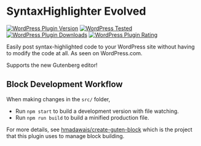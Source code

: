 # SyntaxHighlighter Evolved

[![WordPress Plugin Version](https://img.shields.io/wordpress/plugin/v/syntaxhighlighter.svg?style=flat-square)](https://wordpress.org/plugins/syntaxhighlighter/)
[![WordPress Tested](https://img.shields.io/wordpress/v/syntaxhighlighter.svg?style=flat-square)](https://wordpress.org/plugins/syntaxhighlighter/)
[![WordPress Plugin Downloads](https://img.shields.io/wordpress/plugin/dt/syntaxhighlighter.svg?style=flat-square)](https://wordpress.org/plugins/syntaxhighlighter/advanced/)
[![WordPress Plugin Rating](https://img.shields.io/wordpress/plugin/r/syntaxhighlighter.svg?style=flat-square)](https://wordpress.org/support/plugin/syntaxhighlighter/reviews/)


Easily post syntax-highlighted code to your WordPress site without having to modify the code at all. As seen on WordPress.com.

Supports the new Gutenberg editor!

## Block Development Workflow

When making changes in the `src/` folder,

* Run `npm start` to build a development version with file watching.
* Run `npm run build` to build a minified production file.

For more details, see [hmadawais/create-guten-block](https://github.com/ahmadawais/create-guten-block) which is the project that this plugin uses to manage block building.